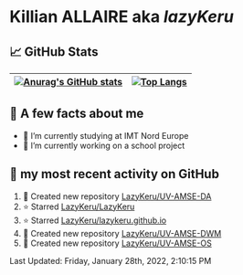 # **Killian ALLAIRE** aka _lazyKeru_

## 📈 GitHub Stats

| [![Anurag's GitHub stats](https://github-readme-stats.vercel.app/api?username=LazyKeru&theme=graywhite&show_icons=true)](https://github.com/anuraghazra/github-readme-stats) | [![Top Langs](https://github-readme-stats.vercel.app/api/top-langs/?username=LazyKeru)](https://github.com/anuraghazra/github-readme-stats)  
|---|---|

## 📣 A few facts about me

- 🌱 I’m currently studying at IMT Nord Europe
- 🔭 I’m currently working on a school project

## 🌱 my most recent activity on GitHub

<!--RECENT_ACTIVITY:start-->
1. 📔 Created new repository [LazyKeru/UV-AMSE-DA](https://github.com/LazyKeru/UV-AMSE-DA)
2. ⭐ Starred [LazyKeru/LazyKeru](https://github.com/LazyKeru/LazyKeru)
3. ⭐ Starred [LazyKeru/lazykeru.github.io](https://github.com/LazyKeru/lazykeru.github.io)
4. 📔 Created new repository [LazyKeru/UV-AMSE-DWM](https://github.com/LazyKeru/UV-AMSE-DWM)
5. 📔 Created new repository [LazyKeru/UV-AMSE-OS](https://github.com/LazyKeru/UV-AMSE-OS)
<!--RECENT_ACTIVITY:end-->

<!--RECENT_ACTIVITY:last_update-->
Last Updated: Friday, January 28th, 2022, 2:10:15 PM
<!--RECENT_ACTIVITY:last_update_end-->


<!--
**LazyKeru/LazyKeru** is a ✨ _special_ ✨ repository because its `README.md` (this file) appears on your GitHub profile.

Here are some ideas to get you started:

- 🔭 I’m currently working on ...
- 🌱 I’m currently learning ...
- 👯 I’m looking to collaborate on ...
- 🤔 I’m looking for help with ...
- 💬 Ask me about ...
- 📫 How to reach me: ...
- 😄 Pronouns: ...
- ⚡ Fun fact: ...
-->
